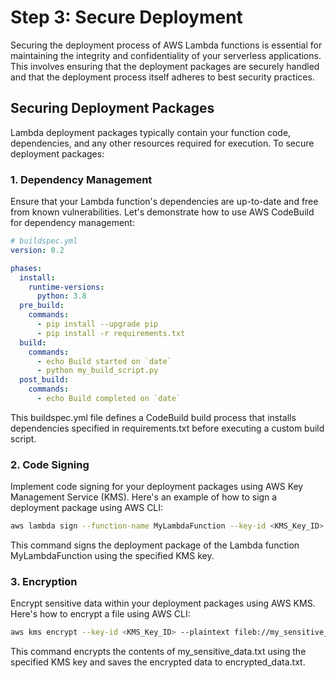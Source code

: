 # Step 3: Secure Deployment

Securing the deployment process of AWS Lambda functions is essential for maintaining the integrity and confidentiality of your serverless applications. This involves ensuring that the deployment packages are securely handled and that the deployment process itself adheres to best security practices.

## Securing Deployment Packages

Lambda deployment packages typically contain your function code, dependencies, and any other resources required for execution. To secure deployment packages:

### 1. Dependency Management

Ensure that your Lambda function's dependencies are up-to-date and free from known vulnerabilities. Let's demonstrate how to use AWS CodeBuild for dependency management:

```yaml
# buildspec.yml
version: 0.2

phases:
  install:
    runtime-versions:
      python: 3.8
  pre_build:
    commands:
      - pip install --upgrade pip
      - pip install -r requirements.txt
  build:
    commands:
      - echo Build started on `date`
      - python my_build_script.py
  post_build:
    commands:
      - echo Build completed on `date`
```
This buildspec.yml file defines a CodeBuild build process that installs dependencies specified in requirements.txt before executing a custom build script.

### 2. Code Signing
Implement code signing for your deployment packages using AWS Key Management Service (KMS). Here's an example of how to sign a deployment package using AWS CLI:

```bash
aws lambda sign --function-name MyLambdaFunction --key-id <KMS_Key_ID>
```
This command signs the deployment package of the Lambda function MyLambdaFunction using the specified KMS key.

### 3. Encryption
Encrypt sensitive data within your deployment packages using AWS KMS. Here's how to encrypt a file using AWS CLI:
```bash
aws kms encrypt --key-id <KMS_Key_ID> --plaintext fileb://my_sensitive_data.txt --output text --query CiphertextBlob > encrypted_data.txt
```

This command encrypts the contents of my_sensitive_data.txt using the specified KMS key and saves the encrypted data to encrypted_data.txt.









